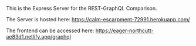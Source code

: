 This is the Express Server for the REST-GraphQL Comparison.

The Server is hosted here: https://calm-escarpment-72991.herokuapp.com/

The frontend can be accessed here: https://eager-northcutt-ae83d1.netlify.app/graphql
